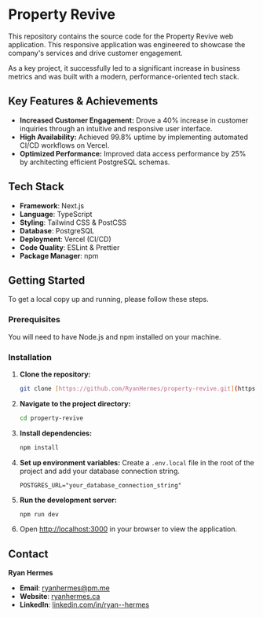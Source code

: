 # Property Revive

This repository contains the source code for the Property Revive web application. This responsive application was engineered to showcase the company's services and drive customer engagement.

As a key project, it successfully led to a significant increase in business metrics and was built with a modern, performance-oriented tech stack.

## Key Features & Achievements

* **Increased Customer Engagement:** Drove a 40% increase in customer inquiries through an intuitive and responsive user interface.
* **High Availability:** Achieved 99.8% uptime by implementing automated CI/CD workflows on Vercel.
* **Optimized Performance:** Improved data access performance by 25% by architecting efficient PostgreSQL schemas.

## Tech Stack

* **Framework**: Next.js
* **Language**: TypeScript
* **Styling**: Tailwind CSS & PostCSS
* **Database**: PostgreSQL 
* **Deployment**: Vercel (CI/CD) 
* **Code Quality**: ESLint & Prettier
* **Package Manager**: npm

## Getting Started

To get a local copy up and running, please follow these steps.

### Prerequisites

You will need to have Node.js and npm installed on your machine.

### Installation

1.  **Clone the repository:**
    ```sh
    git clone [https://github.com/RyanHermes/property-revive.git](https://github.com/RyanHermes/property-revive.git)
    ```

2.  **Navigate to the project directory:**
    ```sh
    cd property-revive
    ```

3.  **Install dependencies:**
    ```sh
    npm install
    ```

4.  **Set up environment variables:**
    Create a `.env.local` file in the root of the project and add your database connection string.
    ```env
    POSTGRES_URL="your_database_connection_string"
    ```

5.  **Run the development server:**
    ```sh
    npm run dev
    ```

6.  Open [http://localhost:3000](http://localhost:3000) in your browser to view the application.

## Contact

**Ryan Hermes**
* **Email**: ryanhermes@pm.me
* **Website**: [ryanhermes.ca](https://www.ryanhermes.ca/)
* **LinkedIn**: [linkedin.com/in/ryan--hermes](https://linkedin.com/in/ryan--hermes)
